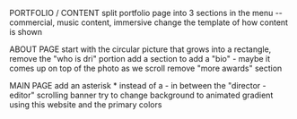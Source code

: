 PORTFOLIO / CONTENT
split portfolio page into 3 sections in the menu -- commercial, music content, immersive
change the template of how content is shown

ABOUT PAGE
start with the circular picture that grows into a rectangle, remove the "who is dri" portion
add a section to add a "bio" - maybe it comes up on top of the photo as we scroll
remove "more awards" section

MAIN PAGE
add an asterisk * instead of a - in between the "director - editor" scrolling banner
try to change background to animated gradient using this website and the primary colors